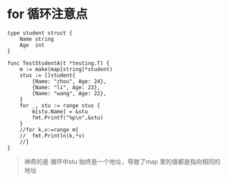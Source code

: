 # for 循环注意点

```
type student struct {
	Name string
	Age  int
}

func TestStudentA(t *testing.T) {
	m := make(map[string]*student)
	stus := []student{
		{Name: "zhou", Age: 24},
		{Name: "li", Age: 23},
		{Name: "wang", Age: 22},
	}
	for _, stu := range stus {
		m[stu.Name] = &stu
		fmt.Printf("%p\n",&stu)
	}
	//for k,v:=range m{
	//	fmt.Println(k,*v)
	//}
}

```
> 神奇的是 循环中stu 始终是一个地址，导致了map 里的值都是指向相同的地址